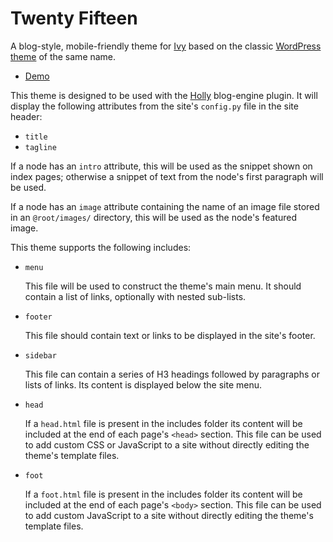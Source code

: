 # Twenty Fifteen

[1]: https://github.com/dmulholl/ivy
[2]: https://wordpress.org/themes/twentyfifteen/
[3]: http://www.dmulholl.com/demos/twentyfifteen/
[4]: https://github.com/dmulholl/holly

A blog-style, mobile-friendly theme for [Ivy][1] based on the classic [WordPress theme][2] of the same name.

* [Demo][3]

This theme is designed to be used with the [Holly][4] blog-engine plugin.
It will display the following attributes from the site's `config.py` file in the site header:

* `title`
* `tagline`

If a node has an `intro` attribute, this will be used as the snippet shown on index pages;
otherwise a snippet of text from the node's first paragraph will be used.

If a node has an `image` attribute containing the name of an image file stored in an `@root/images/` directory, this will be used as the node's featured image.

This theme supports the following includes:

* `menu`

    This file will be used to construct the theme's main menu. It should contain
    a list of links, optionally with nested sub-lists.

* `footer`

    This file should contain text or links to be displayed in the site's footer.

* `sidebar`

    This file can contain a series of H3 headings followed by paragraphs or lists of links.
    Its content is displayed below the site menu.

* `head`

    If a `head.html` file is present in the includes folder its content will be
    included at the end of each page's `<head>` section. This file can be used
    to add custom CSS or JavaScript to a site without directly editing the
    theme's template files.

* `foot`

    If a `foot.html` file is present in the includes folder its content will
    be included at the end of each page's `<body>` section. This file can be
    used to add custom JavaScript to a site without directly editing the
    theme's template files.
